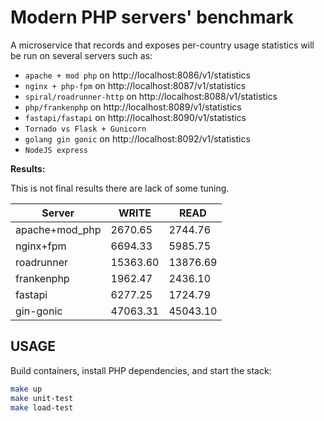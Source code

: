 # Modern PHP servers' benchmark

A microservice that records and exposes per-country usage statistics will be run on several servers such as:

- `apache + mod php` on http://localhost:8086/v1/statistics
- `nginx + php-fpm` on http://localhost:8087/v1/statistics
- `spiral/roadrunner-http` on http://localhost:8088/v1/statistics
- `php/frankenphp` on http://localhost:8089/v1/statistics
- `fastapi/fastapi` on http://localhost:8090/v1/statistics
- `Tornado vs Flask + Gunicorn` 
- `golang gin gonic` on http://localhost:8092/v1/statistics
- `NodeJS express`

**Results:**

This is not final results there are lack of some tuning.

| Server         | WRITE    | READ      |
|----------------|----------|-----------|
| apache+mod_php | 2670.65  | 2744.76   |
| nginx+fpm      | 6694.33  | 5985.75   |
| roadrunner     | 15363.60 | 13876.69  |
| frankenphp     | 1962.47  | 2436.10   |
| fastapi        | 6277.25  | 1724.79   |
| gin-gonic      | 47063.31 | 45043.10  |

## USAGE

Build containers, install PHP dependencies, and start the stack:

```bash
make up
make unit-test
make load-test
```